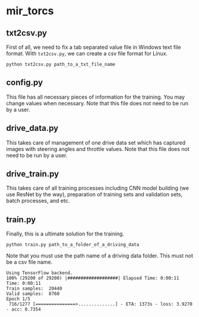 # mir_torcs

## txt2csv.py

First of all, we need to fix a tab separated value file in Windows text file format. With ``txt2csv.py``, we can create a csv file format for Linux.

``python txt2csv.py path_to_a_txt_file_name``

## config.py

This file has all necessary pieces of information for the training. You may change values when necessary. Note that this file does not need to be run by a user.

## drive_data.py

This takes care of management of one drive data set which has captured images with steering angles and throttle values. Note that this file does not need to be run by a user.

## drive_train.py

This takes care of all training processes including CNN model building (we use ResNet by the way), preparation of training sets and validation sets, batch processes, and etc.

## train.py

Finally, this is a ultimate solution for the training. 

``python train.py path_to_a_folder_of_a_driving_data``

Note that you must use the path name of a driving data folder. This must not be a csv file name.

```
Using TensorFlow backend.
100% (29200 of 29200) |###################| Elapsed Time: 0:00:11 Time: 0:00:11
Train samples:  20440
Valid samples:  8760
Epoch 1/5
 716/1277 [===============>..............] - ETA: 1373s - loss: 3.9270 - acc: 0.7354
```
 